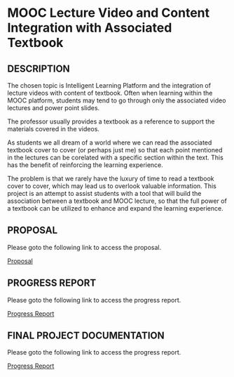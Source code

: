# MOOC Lecture Video and Content Integration with Associated Textbook

## DESCRIPTION

The chosen topic is Intelligent Learning Platform and the integration of lecture videos with content of textbook.  Often when learning within the MOOC platform, students may tend to go through only the associated video lectures and power point slides.  

The professor usually provides a textbook as a reference to support the materials covered in the videos.

As students we all dream of a world where we can read the associated textbook cover to cover (or perhaps just me) so that each point mentioned in the lectures can be corelated with a specific section within the text. This has the benefit of reinforcing the learning experience.

The problem is that we rarely have the luxury of time to read a textbook cover to cover, which may lead us to overlook valuable information.  This project is an attempt to assist students with a tool that will build the association between a textbook and MOOC lecture, so that the full power of a textbook can be utilized to enhance and expand the learning experience.



## PROPOSAL

Please goto the following link to access the proposal.

[Proposal](https://github.com/JCNextCode/CS410-Project/tree/main/document) 

## PROGRESS REPORT

Please goto the following link to access the progress report.

[Progress Report](https://github.com/JCNextCode/CS410-Project/tree/main/document) 


## FINAL PROJECT DOCUMENTATION

Please goto the following link to access the progress report.

[Progress Report](https://github.com/JCNextCode/CS410-Project/tree/main/document) 
